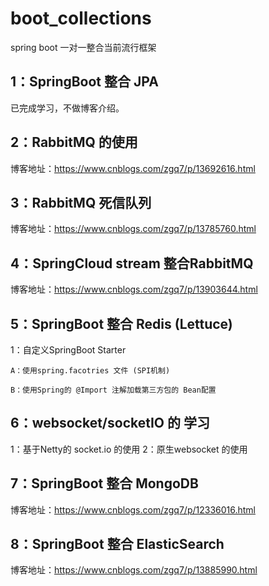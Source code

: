 # boot_collections

spring boot 一对一整合当前流行框架

## 1：SpringBoot 整合 JPA

  已完成学习，不做博客介绍。

## 2：RabbitMQ 的使用

博客地址：https://www.cnblogs.com/zgq7/p/13692616.html

## 3：RabbitMQ 死信队列

博客地址：https://www.cnblogs.com/zgq7/p/13785760.html

## 4：SpringCloud stream 整合RabbitMQ

博客地址：https://www.cnblogs.com/zgq7/p/13903644.html

## 5：SpringBoot 整合 Redis (Lettuce)
  
  1：自定义SpringBoot Starter
  
    A：使用spring.facotries 文件 (SPI机制)
    
    B：使用Spring的 @Import 注解加载第三方包的 Bean配置
    
## 6：websocket/socketIO 的 学习
  
  1：基于Netty的 socket.io 的使用
  2：原生websocket 的使用

## 7：SpringBoot 整合 MongoDB

博客地址：https://www.cnblogs.com/zgq7/p/12336016.html

## 8：SpringBoot 整合 ElasticSearch

博客地址：https://www.cnblogs.com/zgq7/p/13885990.html
